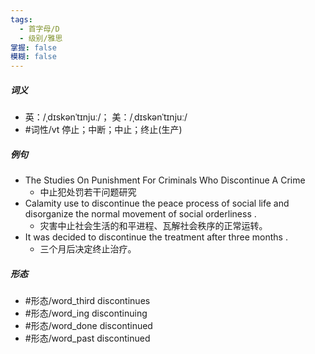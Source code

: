 ```yaml
---
tags:
  - 首字母/D
  - 级别/雅思
掌握: false
模糊: false
---
```

##### 词义
- 英：/ˌdɪskənˈtɪnjuː/； 美：/ˌdɪskənˈtɪnjuː/
- #词性/vt  停止；中断；中止；终止(生产)
##### 例句
- The Studies On Punishment For Criminals Who Discontinue A Crime
	- 中止犯处罚若干问题研究
- Calamity use to discontinue the peace process of social life and disorganize the normal movement of social orderliness .
	- 灾害中止社会生活的和平进程、瓦解社会秩序的正常运转。
- It was decided to discontinue the treatment after three months .
	- 三个月后决定终止治疗。
##### 形态
- #形态/word_third discontinues
- #形态/word_ing discontinuing
- #形态/word_done discontinued
- #形态/word_past discontinued
